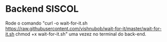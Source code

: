 # Backend SISCOL

Rode o comando "curl -o wait-for-it.sh https://raw.githubusercontent.com/vishnubob/wait-for-it/master/wait-for-it.sh
chmod +x wait-for-it.sh" uma vezez no terminal do back-end.
